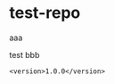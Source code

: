 # test-repo

aaa

test
bbb

<!--{x-version-update-start:test-repo:released}-->
```
<version>1.0.0</version>
```
<!--{x-version-update-end}-->
